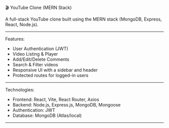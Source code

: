 🎬 YouTube Clone (MERN Stack)

A full-stack YouTube clone built using the MERN stack (MongoDB, Express, React, Node.js).

---

Features:
- User Authentication (JWT)
- Video Listing & Player
- Add/Edit/Delete Comments
- Search & Filter videos
- Responsive UI with a sidebar and header
- Protected routes for logged-in users

---

 Technologies:
- Frontend: React, Vite, React Router, Axios
- Backend: Node.js, Express.js, MongoDB, Mongoose
- Authentication: JWT
- Database: MongoDB (Atlas/local)

---

